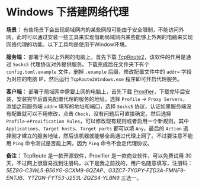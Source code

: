 # Windows 下搭建网络代理


**场景：** 有些场景下会出现局域网内的某些网段可能由于安全限制，不能访问外网，此时可以通过安装一些工具来实现借助局域网内某些能够上外网的电脑来实现网络代理的功能。以下工具均是使用于Window环境。

**服务端：** 部署于可以上外网的电脑上，首先下载 [TcpRoute2](https://github.com/GameXG/TcpRoute2)，该软件的作用是通过 `Socks5` 代理协议对外提供服务。下载完成后在文件夹下有个 `config.toml.example` 文件，删掉 `.example` 后缀，修改配置文件中的 `addr=` 字段为对应的电脑 IP，然后运行 `TcpRoute2Windows.exe` 程序即可开启代理服务。

**客户端：** 部署于局域网中需要上网的电脑上，首先下载 [Proxifier](https://www.proxifier.com/)，下载完毕后安装，安装完毕后首先配置代理的服务的地址，选择 `Profile` -> `Proxy Servers`，添加之前服务端 `addr=` 填写的地址和端口，选择 `Socks5` 协议，认证如果服务端没有配置就可以不用修改，点击 `Check`，没有问题后可直接确定。然后选择 `Profile`->`Proxification Rules`，可以修改现有规则或者启用一个新规则，其中 `Applications`、`Target hosts`、`Target ports` 都可以填 `Any`，最后的 `Action` 选择刚才建立的服务地址，然后该机器就能够全局通过代理上网了。不过要注意不能用 `Ping` 命令测试是否能上网，因为 `Ping` 命令不会走代理协议。

**备注：** TcpRoute 是一款开源软件，Proxifier 是一款商业软件，可以免费试用 30 天，不过网上很容易找到注册码，以下是我之前找的，用户名随意填写，注册码：*5EZ8G-C3WL5-B56YG-SCXM9-6QZAP*、*G3ZC7-7YGPY-FZD3A-FMNF9-ENTJB*、*YTZGN-FYT53-J253L-ZQZS4-YLBN9* 三选一。

